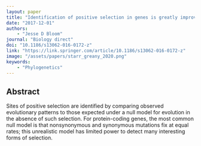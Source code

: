 ```yaml
---
layout: paper
title: "Identification of positive selection in genes is greatly improved by using experimentally informed site-specific models"
date: "2017-12-01"
authors: 
    - "Jesse D Bloom"
journal: "Biology direct"
doi: "10.1186/s13062-016-0172-z"
link: "https://link.springer.com/article/10.1186/s13062-016-0172-z"
image: "/assets/papers/starr_greany_2020.png"
keywords:
    - "Phylogenetics"
---
```


## Abstract

Sites of positive selection are identified by comparing observed evolutionary patterns to those expected under a null model for evolution in the absence of such selection. For protein-coding genes, the most common null model is that nonsynonymous and synonymous mutations fix at equal rates; this unrealistic model has limited power to detect many interesting forms of selection.
